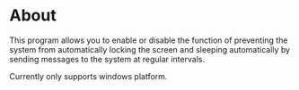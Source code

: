 # About

This program allows you to enable or disable the function of preventing the system from automatically locking the screen and sleeping automatically by sending messages to the system at regular intervals.

Currently only supports windows platform.
